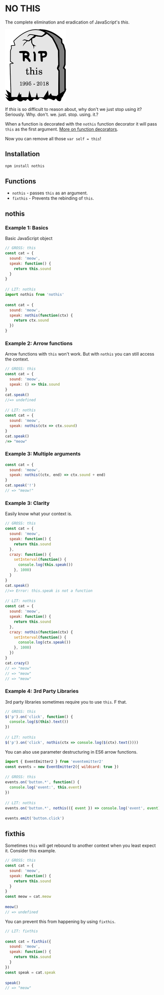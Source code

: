 # NO THIS

The complete elimination and eradication of JavaScript's _this_.

![Tombstone - this 1995-2018](assets/headstone.png)

If _this_ is so difficult to reason about, why don't we just stop using it? Seriously. Why. don't. we. just. stop. using. it.?

When a function is decorated with the `nothis` function decorator it will pass `this` as the first argument. [More on function decorators](https://dev.to/joelnet/function-decorators-part-2-javascript-4km9).

Now you can remove all those `var self = this`!

## Installation

```bash
npm install nothis
```

## Functions

- `nothis` - passes `this` as an argument.
- `fixthis` - Prevents the rebinding of `this`.

## nothis

### Example 1: Basics

Basic JavaScript object

```javascript
// GROSS: this
const cat = {
  sound: 'meow',
  speak: function() {
    return this.sound
  }
}

// LIT: nothis
import nothis from 'nothis'

const cat = {
  sound: 'meow',
  speak: nothis(function(ctx) {
    return ctx.sound
  })
}
```

### Example 2: Arrow functions

Arrow functions with `this` won't work. But with `nothis` you can still access the context.

```javascript
// GROSS: this
const cat = {
  sound: 'meow',
  speak: () => this.sound
}
cat.speak()
//=> undefined

// LIT: nothis
const cat = {
  sound: 'meow',
  speak: nothis(ctx => ctx.sound)
}
cat.speak()
/=> "meow"
```

### Example 3: Multiple arguments

```javascript
const cat = {
  sound: 'meow',
  speak: nothis((ctx, end) => ctx.sound + end)
}
cat.speak('!')
// => "meow!"
```

### Example 3: Clarity

Easily know what your context is.

```javascript
// GROSS: this
const cat = {
  sound: 'meow',
  speak: function() {
    return this.sound
  },
  crazy: function() {
    setInterval(function() {
      console.log(this.speak())
    }, 1000)
  }
}
cat.speak()
//=> Error: this.speak is not a function

// LIT: nothis
const cat = {
  sound: 'meow',
  speak: function() {
    return this.sound
  },
  crazy: nothis(function(ctx) {
    setInterval(function() {
      console.log(ctx.speak())
    }, 1000)
  })
}
cat.crazy()
// => "meow"
// => "meow"
// => "meow"
```

### Example 4: 3rd Party Libraries

3rd party libraries sometimes require you to use `this`. F that.

```javascript
// GROSS: this
$('p').on('click', function() {
  console.log($(this).text())
})

// LIT: nothis
$('p').on('click', nothis(ctx => console.log($(ctx).text())))
```

You can also use parameter destructuring in ES6 arrow functions.

```javascript
import { EventEmitter2 } from 'eventemitter2'
const events = new EventEmitter2({ wildcard: true })

// GROSS: this
events.on('button.*', function() {
  console.log('event:', this.event)
})

// LIT: nothis
events.on('button.*', nothis(({ event }) => console.log('event', event)))

events.emit('button.click')
```

## fixthis

Sometimes `this` will get rebound to another context when you least expect it. Consider this example.

```javascript
// GROSS: this
const cat = {
  sound: 'meow',
  speak: function() {
    return this.sound
  }
}
const meow = cat.meow

meow()
// => undefined
```

You can prevent this from happening by using `fixthis`.

```javascript
// LIT: fixthis

const cat = fixthis({
  sound: 'meow',
  speak: function() {
    return this.sound
  }
})
const speak = cat.speak

speak()
// => "meow"
```
